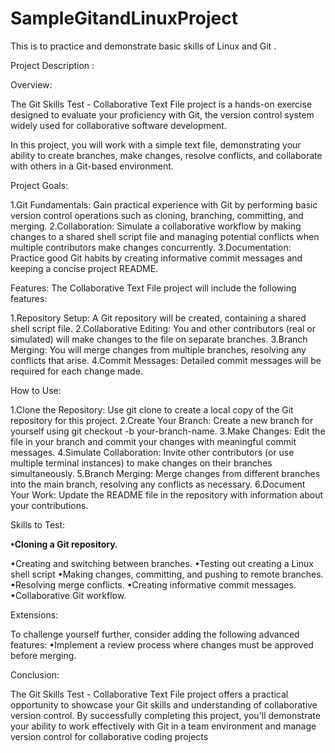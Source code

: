 # SampleGitandLinuxProject
This is to practice and demonstrate basic skills of Linux and Git .

Project Description :

Overview:

The Git Skills Test - Collaborative Text File project is a hands-on exercise designed to evaluate your proficiency with Git, the version control system widely used for collaborative software development. 

In this project, you will work with a simple text file, 
demonstrating your ability to create branches, make changes, resolve conflicts, and collaborate with others in a Git-based environment.

Project Goals:

1.Git Fundamentals: Gain practical experience with Git by performing basic version control operations such as cloning, branching, committing, and merging.
2.Collaboration: Simulate a collaborative workflow by making changes to a shared shell script file and managing potential conflicts when multiple contributors make changes concurrently.
3.Documentation: Practice good Git habits by creating informative commit messages and keeping a concise project README.


Features:
The Collaborative Text File project will include the following features:

1.Repository Setup: A Git repository will be created, containing a shared shell script file.
2.Collaborative Editing: You and other contributors (real or simulated) will make changes to the file on separate branches.
3.Branch Merging: You will merge changes from multiple branches, resolving any conflicts that arise.
4.Commit Messages: Detailed commit messages will be required for each change made.

How to Use:

1.Clone the Repository: Use git clone to create a local copy of the Git repository for this project.
2.Create Your Branch: Create a new branch for yourself using git checkout -b your-branch-name.
3.Make Changes: Edit the file in your branch and commit your changes with meaningful commit messages.
4.Simulate Collaboration: Invite other contributors (or use multiple terminal instances) to make changes on their branches simultaneously.
5.Branch Merging: Merge changes from different branches into the main branch, resolving any conflicts as necessary.
6.Document Your Work: Update the README file in the repository with information about your contributions.

Skills to Test:

**•Cloning a Git repository.**

•Creating and switching between branches.
•Testing out creating a Linux shell script
•Making changes, committing, and pushing to remote branches.
•Resolving merge conflicts.
•Creating informative commit messages.
•Collaborative Git workflow.

Extensions:

To challenge yourself further, consider adding the following advanced features:
•Implement a review process where changes must be approved before merging.

Conclusion:

The Git Skills Test - Collaborative Text File project offers a practical opportunity to showcase your Git skills and understanding of collaborative version control. 
By successfully completing this project, you'll demonstrate your ability to work effectively with Git in a team environment and manage version control for collaborative coding projects
